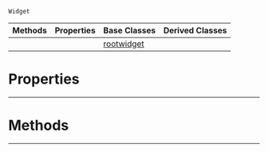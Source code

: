  `Widget`

|Methods|Properties|Base Classes|Derived Classes|
|---|---|---|---|
| | |[rootwidget](https://github.com/PlasmaEngine/PlasmaDocs/blob/master/code_reference/class_reference/rootwidget.markdown)| |


 #  Properties


---  
 #  Methods


---  
 

 
